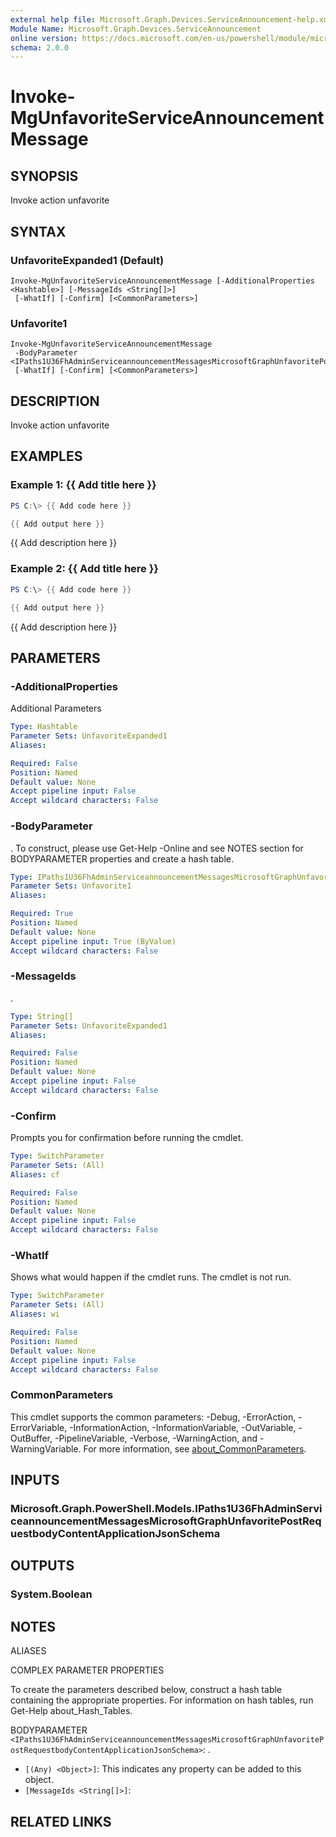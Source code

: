 ```yaml
---
external help file: Microsoft.Graph.Devices.ServiceAnnouncement-help.xml
Module Name: Microsoft.Graph.Devices.ServiceAnnouncement
online version: https://docs.microsoft.com/en-us/powershell/module/microsoft.graph.devices.serviceannouncement/invoke-mgunfavoriteserviceannouncementmessage
schema: 2.0.0
---
```


# Invoke-MgUnfavoriteServiceAnnouncementMessage

## SYNOPSIS
Invoke action unfavorite

## SYNTAX

### UnfavoriteExpanded1 (Default)
```
Invoke-MgUnfavoriteServiceAnnouncementMessage [-AdditionalProperties <Hashtable>] [-MessageIds <String[]>]
 [-WhatIf] [-Confirm] [<CommonParameters>]
```

### Unfavorite1
```
Invoke-MgUnfavoriteServiceAnnouncementMessage
 -BodyParameter <IPaths1U36FhAdminServiceannouncementMessagesMicrosoftGraphUnfavoritePostRequestbodyContentApplicationJsonSchema>
 [-WhatIf] [-Confirm] [<CommonParameters>]
```

## DESCRIPTION
Invoke action unfavorite

## EXAMPLES

### Example 1: {{ Add title here }}
```powershell
PS C:\> {{ Add code here }}

{{ Add output here }}
```

{{ Add description here }}

### Example 2: {{ Add title here }}
```powershell
PS C:\> {{ Add code here }}

{{ Add output here }}
```

{{ Add description here }}

## PARAMETERS

### -AdditionalProperties
Additional Parameters

```yaml
Type: Hashtable
Parameter Sets: UnfavoriteExpanded1
Aliases:

Required: False
Position: Named
Default value: None
Accept pipeline input: False
Accept wildcard characters: False
```

### -BodyParameter
.
To construct, please use Get-Help -Online and see NOTES section for BODYPARAMETER properties and create a hash table.

```yaml
Type: IPaths1U36FhAdminServiceannouncementMessagesMicrosoftGraphUnfavoritePostRequestbodyContentApplicationJsonSchema
Parameter Sets: Unfavorite1
Aliases:

Required: True
Position: Named
Default value: None
Accept pipeline input: True (ByValue)
Accept wildcard characters: False
```

### -MessageIds
.

```yaml
Type: String[]
Parameter Sets: UnfavoriteExpanded1
Aliases:

Required: False
Position: Named
Default value: None
Accept pipeline input: False
Accept wildcard characters: False
```

### -Confirm
Prompts you for confirmation before running the cmdlet.

```yaml
Type: SwitchParameter
Parameter Sets: (All)
Aliases: cf

Required: False
Position: Named
Default value: None
Accept pipeline input: False
Accept wildcard characters: False
```

### -WhatIf
Shows what would happen if the cmdlet runs.
The cmdlet is not run.

```yaml
Type: SwitchParameter
Parameter Sets: (All)
Aliases: wi

Required: False
Position: Named
Default value: None
Accept pipeline input: False
Accept wildcard characters: False
```

### CommonParameters
This cmdlet supports the common parameters: -Debug, -ErrorAction, -ErrorVariable, -InformationAction, -InformationVariable, -OutVariable, -OutBuffer, -PipelineVariable, -Verbose, -WarningAction, and -WarningVariable. For more information, see [about_CommonParameters](http://go.microsoft.com/fwlink/?LinkID=113216).

## INPUTS

### Microsoft.Graph.PowerShell.Models.IPaths1U36FhAdminServiceannouncementMessagesMicrosoftGraphUnfavoritePostRequestbodyContentApplicationJsonSchema
## OUTPUTS

### System.Boolean
## NOTES

ALIASES

COMPLEX PARAMETER PROPERTIES

To create the parameters described below, construct a hash table containing the appropriate properties. For information on hash tables, run Get-Help about_Hash_Tables.


BODYPARAMETER `<IPaths1U36FhAdminServiceannouncementMessagesMicrosoftGraphUnfavoritePostRequestbodyContentApplicationJsonSchema>`: .
  - `[(Any) <Object>]`: This indicates any property can be added to this object.
  - `[MessageIds <String[]>]`: 

## RELATED LINKS
